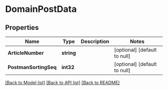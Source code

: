 # DomainPostData

## Properties
Name | Type | Description | Notes
------------ | ------------- | ------------- | -------------
**ArticleNumber** | **string** |  | [optional] [default to null]
**PostmanSortingSeq** | **int32** |  | [optional] [default to null]

[[Back to Model list]](../README.md#documentation-for-models) [[Back to API list]](../README.md#documentation-for-api-endpoints) [[Back to README]](../README.md)


